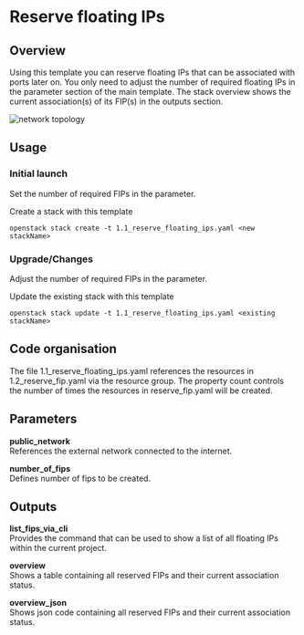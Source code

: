 # Reserve floating IPs

## Overview

Using this template you can reserve floating IPs that can be associated with ports later on. You only need to adjust the number of required floating IPs in the parameter
section of the main template. The stack overview shows the current association(s) of its FIP(s) in the outputs section.

![network topology](img/reservefipshorizonoutput.png)

## Usage

### Initial launch

Set the number of required FIPs in the parameter.

Create a stack with this template

```shell
openstack stack create -t 1.1_reserve_floating_ips.yaml <new stackName>
```

### Upgrade/Changes

Adjust the number of required FIPs in the parameter.

Update the existing stack with this template

```shell
openstack stack update -t 1.1_reserve_floating_ips.yaml <existing stackName>
```

## Code organisation

The file 1.1_reserve_floating_ips.yaml references the resources in 1.2_reserve_fip.yaml via the resource group. The property count controls the number of times the resources in reserve_fip.yaml will be created.

## Parameters

**public_network**  
References the external network connected to the internet.

**number_of_fips**  
Defines number of fips to be created.

## Outputs

**list_fips_via_cli**  
Provides the command that can be used to show a list of all floating IPs within the current project.

**overview**  
Shows a table containing all reserved FIPs and their current association status.

**overview_json**  
Shows json code containing all reserved FIPs and their current association status.